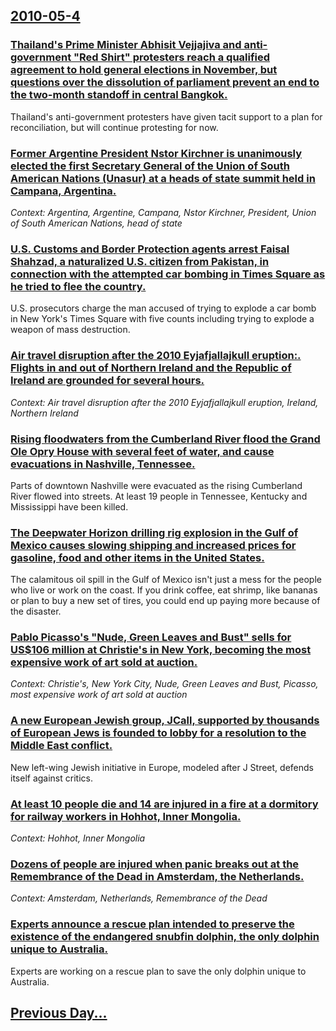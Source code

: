 ## [2010-05-4](/news/2010/05/4/index.md)

### [Thailand's Prime Minister Abhisit Vejjajiva and anti-government "Red Shirt" protesters reach a qualified agreement to hold general elections in November, but questions over the dissolution of parliament prevent an end to the two-month standoff in central Bangkok. ](/news/2010/05/4/thailand-s-prime-minister-abhisit-vejjajiva-and-anti-government-red-shirt-protesters-reach-a-qualified-agreement-to-hold-general-elections.md)
Thailand&#039;s anti-government protesters have given tacit support to a plan for reconciliation, but will continue protesting for now.

### [Former Argentine President Nstor Kirchner is unanimously elected the first Secretary General of the Union of South American Nations (Unasur) at a heads of state summit held in Campana, Argentina. ](/news/2010/05/4/former-argentine-president-nestor-kirchner-is-unanimously-elected-the-first-secretary-general-of-the-union-of-south-american-nations-unasur.md)
_Context: Argentina, Argentine, Campana, Nstor Kirchner, President, Union of South American Nations, head of state_

### [U.S. Customs and Border Protection agents arrest Faisal Shahzad, a naturalized U.S. citizen from Pakistan, in connection with the attempted car bombing in Times Square as he tried to flee the country. ](/news/2010/05/4/u-s-customs-and-border-protection-agents-arrest-faisal-shahzad-a-naturalized-u-s-citizen-from-pakistan-in-connection-with-the-attempted.md)
U.S. prosecutors charge the man accused of trying to explode a car bomb in New York&#39;s Times Square with five counts including trying to explode a weapon of mass destruction. 

### [Air travel disruption after the 2010 Eyjafjallajkull eruption:. Flights in and out of Northern Ireland and the Republic of Ireland are grounded for several hours. ](/news/2010/05/4/air-travel-disruption-after-the-2010-eyjafjallajokull-eruption-flights-in-and-out-of-northern-ireland-and-the-republic-of-ireland-are-grou.md)
_Context: Air travel disruption after the 2010 Eyjafjallajkull eruption, Ireland, Northern Ireland_

### [Rising floodwaters from the Cumberland River flood the Grand Ole Opry House with several feet of water, and cause evacuations in Nashville, Tennessee. ](/news/2010/05/4/rising-floodwaters-from-the-cumberland-river-flood-the-grand-ole-opry-house-with-several-feet-of-water-and-cause-evacuations-in-nashville.md)
Parts of downtown Nashville were evacuated as the rising Cumberland River flowed into streets. At least 19 people in Tennessee, Kentucky and Mississippi have been killed.

### [The Deepwater Horizon drilling rig explosion in the Gulf of Mexico causes slowing shipping and increased prices for gasoline, food and other items in the United States. ](/news/2010/05/4/the-deepwater-horizon-drilling-rig-explosion-in-the-gulf-of-mexico-causes-slowing-shipping-and-increased-prices-for-gasoline-food-and-other.md)
The calamitous oil spill in the Gulf of Mexico isn&#39;t just a mess for the people who live or work on the coast. If you drink coffee, eat shrimp, like bananas or plan to buy a new set of tires, you could end up paying more because of the disaster.

### [Pablo Picasso's "Nude, Green Leaves and Bust" sells for US$106 million at Christie's in New York, becoming the most expensive work of art sold at auction. ](/news/2010/05/4/pablo-picasso-s-nude-green-leaves-and-bust-sells-for-us-106-million-at-christie-s-in-new-york-becoming-the-most-expensive-work-of-art-so.md)
_Context: Christie's, New York City, Nude, Green Leaves and Bust, Picasso, most expensive work of art sold at auction_

### [A new European Jewish group, JCall, supported by thousands of European Jews is founded to lobby for a resolution to the Middle East conflict.](/news/2010/05/4/a-new-european-jewish-group-jcall-supported-by-thousands-of-european-jews-is-founded-to-lobby-for-a-resolution-to-the-middle-east-conflict.md)
New left-wing Jewish initiative in Europe, modeled after J Street, defends itself against critics.

### [At least 10 people die and 14 are injured in a fire at a dormitory for railway workers in Hohhot, Inner Mongolia. ](/news/2010/05/4/at-least-10-people-die-and-14-are-injured-in-a-fire-at-a-dormitory-for-railway-workers-in-hohhot-inner-mongolia.md)
_Context: Hohhot, Inner Mongolia_

### [Dozens of people are injured when panic breaks out at the Remembrance of the Dead in Amsterdam, the Netherlands. ](/news/2010/05/4/dozens-of-people-are-injured-when-panic-breaks-out-at-the-remembrance-of-the-dead-in-amsterdam-the-netherlands.md)
_Context: Amsterdam, Netherlands, Remembrance of the Dead_

### [Experts announce a rescue plan intended to preserve the existence of the endangered snubfin dolphin, the only dolphin unique to Australia. ](/news/2010/05/4/experts-announce-a-rescue-plan-intended-to-preserve-the-existence-of-the-endangered-snubfin-dolphin-the-only-dolphin-unique-to-australia.md)
Experts are working on a rescue plan to save the only dolphin unique to Australia.

## [Previous Day...](/news/2010/05/3/index.md)

